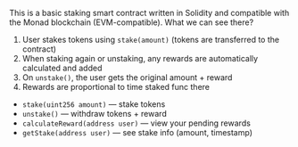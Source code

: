 This is a basic staking smart contract written in Solidity and compatible with the Monad blockchain (EVM-compatible).
What we can see there? 
1. User stakes tokens using `stake(amount)` (tokens are transferred to the contract)
2. When staking again or unstaking, any rewards are automatically calculated and added
3. On `unstake()`, the user gets the original amount + reward
4. Rewards are proportional to time staked
func there 
- `stake(uint256 amount)` — stake tokens
- `unstake()` — withdraw tokens + reward
- `calculateReward(address user)` — view your pending rewards
- `getStake(address user)` — see stake info (amount, timestamp)


  
